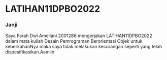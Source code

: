# LATIHAN11DPBO2022

### Janji
Saya Farah Dwi Ameliani 2001286 mengerjakan LATIHAN11DPBO2022 dalam mata kuliah Desain Pemrograman Berorientasi Objek untuk keberkahanNya maka saya tidak melakukan kecurangan seperti yang telah dispesifikasikan.Aamiin
